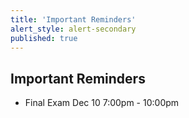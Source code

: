 ```yaml
---
title: 'Important Reminders'
alert_style: alert-secondary
published: true
---
```


## Important Reminders

* Final Exam Dec 10 7:00pm - 10:00pm
